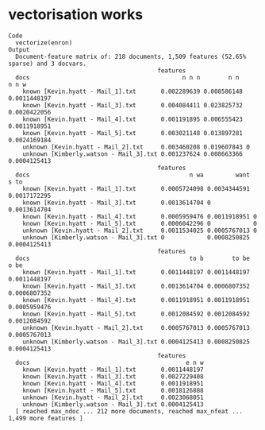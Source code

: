 # vectorisation works

    Code
      vectorize(enron)
    Output
      Document-feature matrix of: 218 documents, 1,509 features (52.65% sparse) and 3 docvars.
                                              features
      docs                                           n n n        n n         n n w
        known [Kevin.hyatt - Mail_1].txt       0.002289639 0.008586148 0.0011448197
        known [Kevin.hyatt - Mail_3].txt       0.004084411 0.023825732 0.0020422056
        known [Kevin.hyatt - Mail_4].txt       0.001191895 0.006555423 0.0011918951
        known [Kevin.hyatt - Mail_5].txt       0.003021148 0.013897281 0.0024169184
        unknown [Kevin.hyatt - Mail_2].txt     0.003460208 0.019607843 0           
        unknown [Kimberly.watson - Mail_3].txt 0.001237624 0.008663366 0.0004125413
                                              features
      docs                                             n wa         want        s to 
        known [Kevin.hyatt - Mail_1].txt       0.0005724098 0.0034344591 0.0017172295
        known [Kevin.hyatt - Mail_3].txt       0.0013614704 0            0.0013614704
        known [Kevin.hyatt - Mail_4].txt       0.0005959476 0.0011918951 0           
        known [Kevin.hyatt - Mail_5].txt       0.0006042296 0            0           
        unknown [Kevin.hyatt - Mail_2].txt     0.0011534025 0.0005767013 0           
        unknown [Kimberly.watson - Mail_3].txt 0            0.0008250825 0.0004125413
                                              features
      docs                                             to b        to be        o be 
        known [Kevin.hyatt - Mail_1].txt       0.0011448197 0.0011448197 0.0011448197
        known [Kevin.hyatt - Mail_3].txt       0.0013614704 0.0006807352 0.0006807352
        known [Kevin.hyatt - Mail_4].txt       0.0011918951 0.0011918951 0.0005959476
        known [Kevin.hyatt - Mail_5].txt       0.0012084592 0.0012084592 0.0012084592
        unknown [Kevin.hyatt - Mail_2].txt     0.0005767013 0.0005767013 0.0005767013
        unknown [Kimberly.watson - Mail_3].txt 0.0004125413 0.0008250825 0.0004125413
                                              features
      docs                                            e n w
        known [Kevin.hyatt - Mail_1].txt       0.0011448197
        known [Kevin.hyatt - Mail_3].txt       0.0027229408
        known [Kevin.hyatt - Mail_4].txt       0.0011918951
        known [Kevin.hyatt - Mail_5].txt       0.0018126888
        unknown [Kevin.hyatt - Mail_2].txt     0.0023068051
        unknown [Kimberly.watson - Mail_3].txt 0.0004125413
      [ reached max_ndoc ... 212 more documents, reached max_nfeat ... 1,499 more features ]

